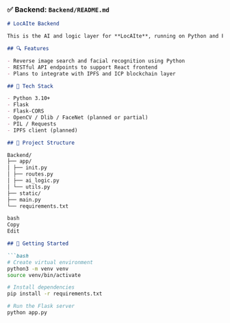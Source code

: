 ### ✅ Backend: `Backend/README.md`

```markdown
# LocAIte Backend

This is the AI and logic layer for **LocAIte**, running on Python and Flask.

## 🔍 Features

- Reverse image search and facial recognition using Python
- RESTful API endpoints to support React frontend
- Plans to integrate with IPFS and ICP blockchain layer

## 🧰 Tech Stack

- Python 3.10+
- Flask
- Flask-CORS
- OpenCV / Dlib / FaceNet (planned or partial)
- PIL / Requests
- IPFS client (planned)

## 📁 Project Structure

Backend/
├── app/
│ ├── init.py
│ ├── routes.py
│ ├── ai_logic.py
│ └── utils.py
├── static/
├── main.py
└── requirements.txt

bash
Copy
Edit

## 🚀 Getting Started

```bash
# Create virtual environment
python3 -m venv venv
source venv/bin/activate

# Install dependencies
pip install -r requirements.txt

# Run the Flask server
python app.py